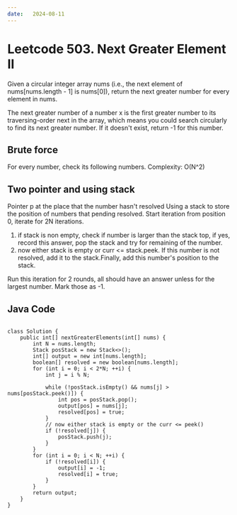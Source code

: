 ```yaml
---
date:   2024-08-11
---
```


# Leetcode 503. Next Greater Element II

Given a circular integer array nums (i.e., the next element of nums[nums.length - 1] is nums[0]), return the next greater number for every element in nums.

The next greater number of a number x is the first greater number to its traversing-order next in the array, which means you could search circularly to find its next greater number. If it doesn't exist, return -1 for this number.
 
## Brute force
For every number, check its following numbers.
Complexity: O(N^2)

## Two pointer and using stack
Pointer p at the place that the number hasn't resolved
Using a stack to store the position of numbers that pending resolved. Start iteration from position 0, iterate for 2N iterations.
  1. if stack is non empty, check if number is larger than the stack top, if yes, record this answer, pop the stack and try for remaining of the number.
  2. now either stack is empty or curr <= stack.peek. If this number is not resolved, add it to the stack.Finally, add this number's position to the stack.

Run this iteration for 2 rounds, all should have an answer unless for the largest number. Mark those as -1.


## Java Code
<pre>
<code>
class Solution {
    public int[] nextGreaterElements(int[] nums) {
        int N = nums.length;
        Stack<Integer> posStack = new Stack<>();
        int[] output = new int[nums.length];
        boolean[] resolved = new boolean[nums.length];
        for (int i = 0; i < 2*N; ++i) {
            int j = i % N;

            while (!posStack.isEmpty() && nums[j] > nums[posStack.peek()]) {
                int pos = posStack.pop();
                output[pos] = nums[j];
                resolved[pos] = true;
            }
            // now either stack is empty or the curr <= peek()
            if (!resolved[j]) {
                posStack.push(j);
            }
        }
        for (int i = 0; i < N; ++i) {
            if (!resolved[i]) {
                output[i] = -1;
                resolved[i] = true;
            }
        }
        return output;
    }
}
</code>
</pre>
